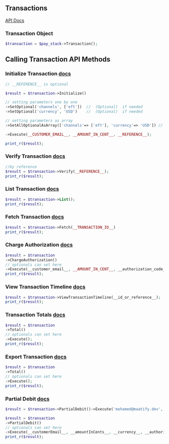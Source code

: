 
## Transactions

[API Docs](https://paystack.com/docs/api/transaction/)

### Transaction Object
```PHP
$transaction = $pay_stack->Transaction();
```
## Calling Transaction API Methods

### Initialize Transaction [docs](https://paystack.com/docs/api/transaction/#initialize)
```PHP
// __REFERENCE__ is optional

$result = $transaction->Initialize()

// setting parameters one by one
->SetOptional('channels', ['eft'])  //  (Optional)  if needed
->SetOptional('currency', 'USD')    //  (Optional)  if needed

// setting parameters as array
->SetAllOptionalAsArray(['channels'=> ['eft'], 'currency'=> 'USD']) //  (Optional)  if needed

->Execute(__CUSTOMER_EMAIL__, __AMOUNT_IN_CENT__, __REFERENCE__);

print_r($result);
```
###
### Verify Transaction [docs](https://paystack.com/docs/api/transaction/#verify)
```PHP
//by reference
$result = $transaction->Verify(__REFERENCE__);
print_r($result);
```
###
### List Transaction [docs](https://paystack.com/docs/api/transaction/#list)
```PHP
$result = $transaction->List();
print_r($result);
```
###
### Fetch Transaction [docs](https://paystack.com/docs/api/transaction/#fetch)
```PHP
$result = $transaction->Fetch(__TRANSACTION_ID__)
print_r($result);
```
###
### Charge Authorization [docs](https://paystack.com/docs/api/transaction/#charge-authorization)
```PHP
$result = $transaction
->ChargeAuthorization()
// optionals can set here
->Execute(__customer_email__, __AMOUNT_IN_CENT__, __authorization_code__)
print_r($result);
```
###
### View Transaction Timeline [docs](https://paystack.com/docs/api/transaction/#view-timeline)
```PHP
$result = $transaction->ViewTransactionTimeline(__id_or_reference__);
print_r($result);
```
###
### Transaction Totals [docs](https://paystack.com/docs/api/transaction/#totals)
```PHP
$result = $transaction
->Total()
// optionals can set here
->Execute();
print_r($result);
```
### 
### Export Transaction [docs](https://paystack.com/docs/api/transaction/#export)
```PHP
$result = $transaction
->Total()
// optionals can set here
->Execute();
print_r($result);
```
### 
### Partial Debit [docs](https://paystack.com/docs/api/transaction/#partial-debit)
```PHP
$result = $transaction->PartialDebit()->Execute('mohamed@maatify.dev', 100, 'ZAR', 'AUTH_wqpld0d2td');

$result = $transaction
->PartialDebit()
// optionals can set here
->Execute(__customerEmail__, __amountInCents__, __currency__, __authorization_code__);
print_r($result);
```